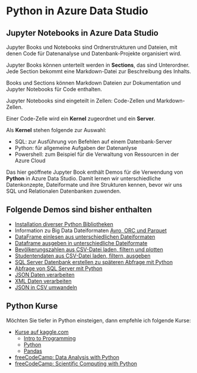 # Python in Azure Data Studio

## Jupyter Notebooks in Azure Data Studio

Jupyter Books und Notebooks sind Ordnerstrukturen und Dateien, mit denen Code für Datenanalyse und Datenbank-Projekte organisiert wird.

Jupyter Books können unterteilt werden in **Sections**, das sind Unterordner. Jede Section bekommt eine Markdown-Datei zur Beschreibung des Inhalts.

Books und Sections können Markdown Dateien zur Dokumentation und Jupyter Notebooks für Code enthalten.

Jupyter Notebooks sind eingeteilt in Zellen: Code-Zellen und Markdown-Zellen.

Einer Code-Zelle wird ein **Kernel** zugeordnet und ein **Server**.

Als **Kernel** stehen folgende zur Auswahl:

- SQL: zur Ausführung von Befehlen auf einem Datenbank-Server
- Python: für allgemeine Aufgaben der Datenanlyse
- Powershell: zum Beispiel für die Verwaltung von Ressourcen in der Azure Cloud

Das hier geöffnete Jupyter Book enthält Demos für die Verwendung von **Python** in Azure Data Studio. Damit lernen wir unterschiedliche Datenkonzepte, Dateiformate und ihre Strukturen kennen, bevor wir uns SQL und Relationalen Datenbanken zuwenden.

## Folgende Demos sind bisher enthalten

- [Installation diverser Python Bibliotheken](vorbereitung.ipynb)
- Information zu Big Data Dateiformaten [Avro, ORC und Parquet](dateiformate-big-data.md)
- [DataFrame einlesen aus unterschiedlichen Dateiformaten](file_to_dataframe.ipynb)
- [Dataframe ausgeben in unterschiedliche Dateiformate](dataframe_to_file.ipynb)
- [Bevölkerungszahlen aus CSV-Datei laden, filtern und plotten](population.ipynb)
- [Studentendaten aus CSV-Datei laden, filtern, ausgeben](studenten.ipynb)
- [SQL Server Datenbank erstellen zu späteren Abfrage mit Python](cd-catalog-db.ipynb)
- [Abfrage von SQL Server mit Python](sql.ipynb)
- [JSON Daten verarbeiten](json.ipynb)
- [XML Daten verarbeiten](xml.ipynb)
- [JSON in CSV umwandeln](json_to_csv.ipynb)

## Python Kurse

Möchten Sie tiefer in Python einsteigen, dann empfehle ich folgende Kurse:

- [Kurse auf kaggle.com](https://www.kaggle.com/learn)
  - [Intro to Programming](https://www.kaggle.com/learn/intro-to-programming)
  - [Python](https://www.kaggle.com/learn/python)
  - [Pandas](https://www.kaggle.com/learn/pandas)
- [freeCodeCamp: Data Analysis with Python](https://www.freecodecamp.org/learn/data-analysis-with-python/)
- [freeCodeCamp: Scientific Computing with Python](https://www.freecodecamp.org/learn/scientific-computing-with-python/)

